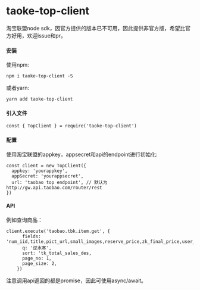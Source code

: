 # taoke-top-client
淘宝联盟node sdk，因官方提供的版本已不可用，因此提供非官方版，希望比官方好用，欢迎issue和pr。

#### 安装
使用npm:
```
npm i taoke-top-client -S
```
或者yarn:
```
yarn add taoke-top-client
```

#### 引入文件
```
const { TopClient } = require('taoke-top-client')
```

#### 配置
使用淘宝联盟的appkey，appsecret和api的endpoint进行初始化:
```
const client = new TopClient({
  appkey: 'yourappkey',
  appSecret: 'yourappsecret',
  url: 'taobao top endpoint', // 默认为 http://gw.api.taobao.com/router/rest
})
```

#### API
例如查询商品： 
```
client.execute('taobao.tbk.item.get', {
      fields: 'num_iid,title,pict_url,small_images,reserve_price,zk_final_price,user_type,item_url,volume',
      q: '逆水寒',
      sort: 'tk_total_sales_des,
      page_no: 1,
      page_size: 2,
    })
```
注意调用api返回的都是promise，因此可使用async/await。
